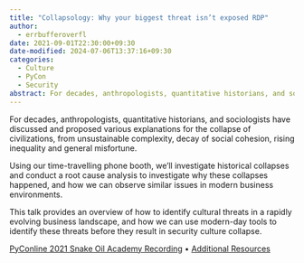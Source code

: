 ```yaml
---
title: "Collapsology: Why your biggest threat isn’t exposed RDP"
author:
  - errbufferoverfl
date: 2021-09-01T22:30:00+09:30
date-modified: 2024-07-06T13:37:16+09:30
categories:
  - Culture
  - PyCon
  - Security
abstract: For decades, anthropologists, quantitative historians, and sociologists have discussed and proposed various explanations for the collapse of civilizations, from unsustainable complexity, decay of social cohesion, rising inequality and general misfortune. Using our time-travelling phone booth, we’ll investigate historical collapses and conduct a root cause analysis to investigate why these collapses happened, and how we can observe similar issues in modern business environments.
---
```


For decades, anthropologists, quantitative historians, and sociologists have discussed and proposed various explanations for the collapse of civilizations, from unsustainable complexity, decay of social cohesion, rising inequality and general misfortune.

Using our time-travelling phone booth, we’ll investigate historical collapses and conduct a root cause analysis to investigate why these collapses happened, and how we can observe similar issues in modern business environments.

This talk provides an overview of how to identify cultural threats in a rapidly evolving business landscape, and how we can use modern-day tools to identify these threats before they result in security culture collapse.

[PyConline 2021 Snake Oil Academy Recording](https://www.youtube.com/watch?v=iP1EPNQ0CjY) • [Additional Resources](https://www.errbufferoverfl.me/posts/2021/collapsology-why-your-biggest-threat-isnt-exposed-RDP)
